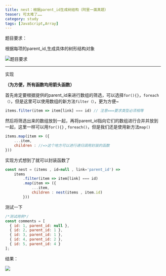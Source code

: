 ```yaml
---
title: nest：根据parent_id生成树结构（阿里一面真题）
teaser:	可太难了……
category: study
tags: [JavaScript,Array]
---
```


题目要求：

根据每项的parent_id,生成具体的树形结构对象

![题目要求](https://user-gold-cdn.xitu.io/2019/10/14/16dc9c052c9d52b9?imageView2/0/w/1280/h/960/format/webp/ignore-error/1)

---

实现

**（为方便，所有函数均用箭头函数）**

首先肯定要根据提供的parent_id来进行数组的筛选，可以选择`for(){}`，`foreach（）`，但是这里可以使用数组的新方法`filter（）`，更为方便~

```javascript
items.filter(item => item[link] === id) // 注意===要求类型必须相等
```

然后将筛选出来的数组放到一起，再将parent_id指向它们的数组进行合并并放到一起，这里一样可以用`for(){}` , `foreach()`，但是我们还是使用新方法`map()`

```javascript
items.map(item => ({
	...item,
	children : //=>这个地方可以进行递归调用封装的函数
}))
```

实现方式想到了就可以封装函数了

```javascript
const nest = (items , id=null , link='parent_id') => 
	items
		.filter(item => item[link] === id)
		.map(item => ({
			...item,
			children : nest(items , item.id)
		}))
```

测试一下

```javascript
/*测试用例*/
const comments = [
  { id: 1, parent_id: null },
  { id: 2, parent_id: 1 },
  { id: 3, parent_id: 1 },
  { id: 4, parent_id: 2 },
  { id: 5, parent_id: 4 }
];
```

结果：

![](images\testEnd.png)



